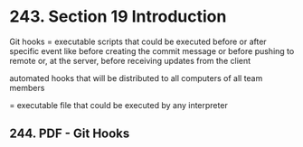 # 243. Section 19 Introduction

Git hooks = executable scripts that could be executed before or after specific event like before creating the commit message or before pushing to remote or, at the server, before receiving updates from the client

automated hooks that will be distributed to all computers of all team members

= executable file that could be executed by any interpreter

## 244. PDF - Git Hooks
